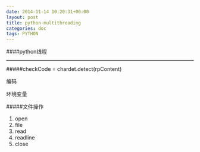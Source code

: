 ```yaml
---
date: 2014-11-14 10:20:31+00:00
layout: post
title: python-multithreading
categories: doc
tags: PYTHON
---
```

####python线程


----------

#####checkCode = chardet.detect(rpContent)

编码

环境变量


#####文件操作

 1. open
 2. file
 3. read
 4. readline
 5. close


